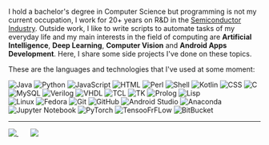 I hold a bachelor's degree in Computer Science but programming is not my current occupation, I work for 20+ years on R&D in the [Semiconductor Industry](https://en.wikipedia.org/wiki/Semiconductor_industry). Outside work, I like to write scripts to automate tasks of my everyday life and my main interests in the field of computing are **Artificial Intelligence**, **Deep Learning**, **Computer Vision** and **Android Apps Development**. Here, I share some side projects I've done on these topics. 

These are the languages and technologies that I've used at some moment:

![Java](https://img.shields.io/badge/-Java-lightgrey?style=flat-square&logo=java)
![Python](https://img.shields.io/badge/-Python-lightgrey?style=flat-square&logo=python)
![JavaScript](https://img.shields.io/badge/-JavaScript-lightgrey?style=flat-square&logo=javascript)
![HTML](https://img.shields.io/badge/-HTML-lightgrey?style=flat-square&logo=html&logoColor=white)
![Perl](https://img.shields.io/badge/-Perl-lightgrey?style=flat-square&logo=perl)
![Shell](https://img.shields.io/badge/-Shell-lightgrey?style=flat-square&logo=shell)
![Kotlin](https://img.shields.io/badge/-Kotlin-lightgrey?style=flat-square&logo=kotlin)
![CSS](https://img.shields.io/badge/-CSS-lightgrey?style=flat-square&logo=css)
![C](https://img.shields.io/badge/-C-lightgrey?style=flat-square&logo=c)
![MySQL](https://img.shields.io/badge/-MySQL-lightgrey?style=flat-square&logo=mysql)
![Verilog](https://img.shields.io/badge/-Verilog-lightgrey?style=flat-square&logo=mysql)
![VHDL](https://img.shields.io/badge/-VHDL-lightgrey?style=flat-square&logo=vhdl)
![TCL](https://img.shields.io/badge/-TCL-lightgrey?style=flat-square&logo=tcl)
![TK](https://img.shields.io/badge/-TK-lightgrey?style=flat-square&logo=tk)
![Prolog](https://img.shields.io/badge/-Prolog-lightgrey?style=flat-square&logo=prolog)
![Lisp](https://img.shields.io/badge/-Lisp-lightgrey?style=flat-square&logo=lisp)<br>
![Linux](https://img.shields.io/badge/-Linux-lightgrey?style=flat-square&logo=linux)
![Fedora](https://img.shields.io/badge/-Fedora-lightgrey?style=flat-square&logo=fedora)
![Git](https://img.shields.io/badge/-Git-lightgrey?style=flat-square&logo=git)
![GitHub](https://img.shields.io/badge/-GitHub-lightgrey?style=flat-square&logo=github)
![Android Studio](https://img.shields.io/badge/-Android%20Studio-lightgrey?style=flat-square&logo=android)
![Anaconda](https://img.shields.io/badge/-Anaconda-lightgrey?style=flat-square&logo=anaconda)
![Jupyter Notebook](https://img.shields.io/badge/-Jupyter%20Notebook-lightgrey?style=flat-square&logo=jupyter)
![PyTorch](https://img.shields.io/badge/-PyTorch-lightgrey?style=flat-square&logo=pytorch)
![TensooFrFLow](https://img.shields.io/badge/-TensorFlow-lightgrey?style=flat-square&logo=tensorflow)
![BitBucket](https://img.shields.io/badge/-BitBucket-lightgrey?style=flat-square&logo=bitbucket)

<hr>

<a href="https://github.com/anuraghazra/github-readme-stats">
  <img align="top" src="https://github-readme-stats.anuraghazra1.vercel.app/api/top-langs/?username=haraldofilho&layout=compact&custom_title=Most%20Used%20Languages&card_width=305&langs_count=9&hide=jupyter%20notebook&exclude_repo=CS-Labs_Unicamp,Knapsack-Problem,The-Map-Group,my-github-readme-stats&cache_seconds=1800" />
</a>
&nbsp&nbsp&nbsp&nbsp&nbsp
<a href="https://wakatime.com/@HaraldoFilho">
  <img align="top" src="https://github-readme-stats.anuraghazra1.vercel.app/api/wakatime/?username=HaraldoFilho&layout=compact&custom_title=Week%20Coding%20Stats&card_width=500&langs_count=8&cache_seconds=1800" />
</a>
